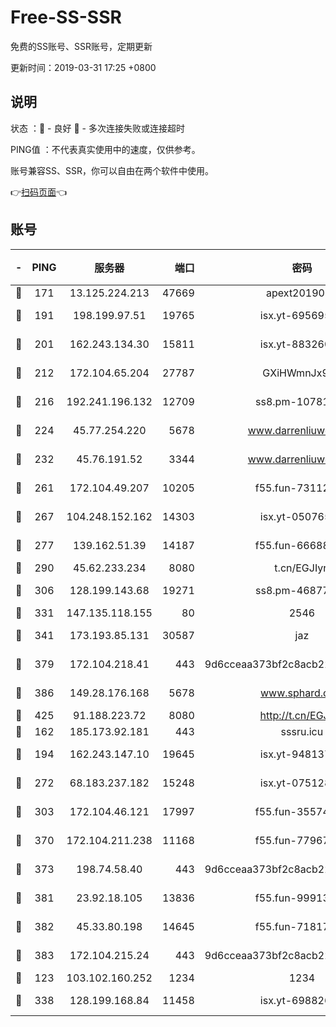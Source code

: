 # Free-SS-SSR

免费的SS账号、SSR账号，定期更新

更新时间：2019-03-31 17:25 +0800

## 说明

状态     ：🙂 - 良好 🙁 - 多次连接失败或连接超时

PING值   ：不代表真实使用中的速度，仅供参考。

账号兼容SS、SSR，你可以自由在两个软件中使用。

👉[扫码页面](https://liesauer.github.io/Free-SS-SSR/)👈

## 账号

|-|PING|服务器|端口|密码|加密方式|区域|
|:----:|:----:|:-----:|-----:|:----:|:----:|:----:|
|🙂|171|13.125.224.213|47669|apext2019001|chacha20|KR|
|🙂|191|198.199.97.51|19765|isx.yt-69569587|aes-256-cfb|US|
|🙂|201|162.243.134.30|15811|isx.yt-88326098|aes-256-cfb|US|
|🙂|212|172.104.65.204|27787|GXiHWmnJx94S|aes-256-cfb|JP|
|🙂|216|192.241.196.132|12709|ss8.pm-10781424|aes-256-cfb|US|
|🙂|224|45.77.254.220|5678|www.darrenliuwei.com|aes-256-cfb|SG|
|🙂|232|45.76.191.52|3344|www.darrenliuwei.com|aes-256-cfb|JP|
|🙂|261|172.104.49.207|10205|f55.fun-73112677|aes-256-cfb|SG|
|🙂|267|104.248.152.162|14303|isx.yt-05076511|aes-256-cfb|SG|
|🙂|277|139.162.51.39|14187|f55.fun-66688027|aes-256-cfb|SG|
|🙂|290|45.62.233.234|8080|t.cn/EGJIyrl|rc4-md5|CA|
|🙂|306|128.199.143.68|19271|ss8.pm-46877395|aes-256-cfb|SG|
|🙂|331|147.135.118.155|80|2546|chacha20|US|
|🙂|341|173.193.85.131|30587|jaz|aes-256-cfb|US|
|🙂|379|172.104.218.41|443|9d6cceaa373bf2c8acb22e60b6a58be6|aes-256-cfb|US|
|🙂|386|149.28.176.168|5678|www.sphard.com|aes-256-cfb|AU|
|🙂|425|91.188.223.72|8080|http://t.cn/EGJIyrl|rc4-md5|RU|
|🙂|162|185.173.92.181|443|sssru.icu|rc4-md5|RU|
|🙂|194|162.243.147.10|19645|isx.yt-94813744|aes-256-cfb|US|
|🙂|272|68.183.237.182|15248|isx.yt-07512892|aes-256-cfb|SG|
|🙂|303|172.104.46.121|17997|f55.fun-35574744|aes-256-cfb|SG|
|🙂|370|172.104.211.238|11168|f55.fun-77967881|aes-256-cfb|US|
|🙂|373|198.74.58.40|443|9d6cceaa373bf2c8acb22e60b6a58be6|aes-256-cfb|US|
|🙂|381|23.92.18.105|13836|f55.fun-99913847|aes-256-cfb|US|
|🙂|382|45.33.80.198|14645|f55.fun-71817463|aes-256-cfb|US|
|🙂|383|172.104.215.24|443|9d6cceaa373bf2c8acb22e60b6a58be6|aes-256-cfb|US|
|🙁|123|103.102.160.252|1234|1234|rc4-md5|JP|
|🙁|338|128.199.168.84|11458|isx.yt-69882688|aes-256-cfb|SG|
